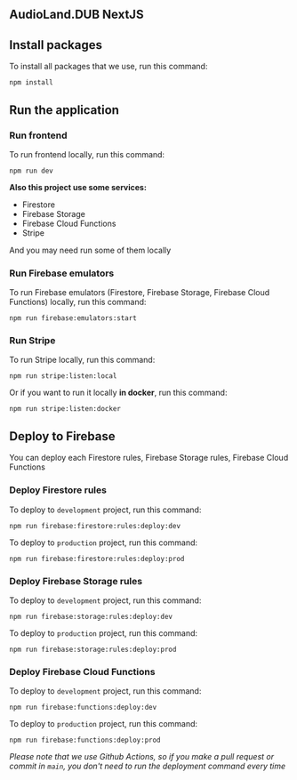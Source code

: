 ## AudioLand.DUB NextJS


## Install packages
To install all packages that we use, run this command:
```shell
npm install
```


## Run the application

### Run frontend
To run frontend locally, run this command:
```shell
npm run dev
```

**Also this project use some services:**
- Firestore
- Firebase Storage
- Firebase Cloud Functions
- Stripe

And you may need run some of them locally


### Run Firebase emulators
To run Firebase emulators (Firestore, Firebase Storage, Firebase Cloud Functions) locally, run this command:
```shell
npm run firebase:emulators:start
```

### Run Stripe
To run Stripe locally, run this command:
```shell
npm run stripe:listen:local
```
Or if you want to run it locally **in docker**, run this command:
```shell
npm run stripe:listen:docker
```

## Deploy to Firebase
You can deploy each Firestore rules, Firebase Storage rules, Firebase Cloud Functions

### Deploy Firestore rules
To deploy to `development` project, run this command:
```shell
npm run firebase:firestore:rules:deploy:dev
```
To deploy to `production` project, run this command:
```shell
npm run firebase:firestore:rules:deploy:prod
```

### Deploy Firebase Storage rules
To deploy to `development` project, run this command:
```shell
npm run firebase:storage:rules:deploy:dev
```
To deploy to `production` project, run this command:
```shell
npm run firebase:storage:rules:deploy:prod
```

### Deploy Firebase Cloud Functions
To deploy to `development` project, run this command:
```shell
npm run firebase:functions:deploy:dev
```
To deploy to `production` project, run this command:
```shell
npm run firebase:functions:deploy:prod
```

*Please note that we use Github Actions, so if you make a pull request or commit in `main`, you don't need to run the deployment command every time*




<!--
# MakerKit - SaaS Starter for Next.js and Firebase

MakerKit is a SaaS starter project built with Next.js, Firebase and Tailwind 
CSS.

## Quick Start

### Requirements

- Node.js
- Git
- Java (for the Firebase Emulators)

Please ensure you installed these before proceeding.

### Cloning the Repository

Clone this repository and name it according to your preferences:

```
git clone https://github.com/makerkit/next-firebase-saas-kit.git your-saas 
--depth=1
```

Move to the folder just cloned:

```
cd your-saas 
```

Reinitialize Git and set this repository as your upstream fork, so you can 
pull updates when needed:

```
rm -rf .git
git init
git remote add upstream https://github.com/makerkit/next-firebase-saas-kit
```

We recommend to watch to the repository, so you know when there's an update. 
To pull the latest updates, use:

```
git pull upstream main --allow-unrelated-histories
```

In case we change the same files, you will need to resolve the conflicts.

Alternatively, you can cherry-pick changes so to reduce the amount of 
conflicts across the files.

### Installing the Node Modules

Install the Node modules with the following command:

```
npm i
```

### Starting the Next.js server and the Firebase Emulators

Start the application and the Firebase emulators:

```
npm run dev
npm run firebase:emulators:start
```

The application should be running at [http://localhost:3000](http://localhost:3000).

Additionally, the [Firebase Emulators UI](https://firebase.google.
com/docs/emulator-suite) should be running at 
[http://localhost:4000](http://localhost:4000).

If you're testing Stripe, also run the Stripe server:

```
npm run stripe:listen
```

Then, copy the printed webhook key and add it to your environment files. 
This can also be used for running the E2E tests.

My recommendation is to add it to both `.env.test` and `.env.development`.

### After Creating your Firebase Project

Make sure to update the environment files with your project's configuration. 
To do so, create the file `.env.production` copied from `.env.production.
template`, and fill the environment variables with the values from your 
Firebase project's configuration.

This is particularly important when:

1. **Running the build process**: You're building the project with `npm build` 
   because it uses the production environment
2. **Deploying to Vercel**: Of course, when you're publishing the project to 
   Vercel, as it will execute `npm build` on the CI

### Running Tests

To run the Cypress tests, please run the command:

```
npm test
```

NB: this command will start all the services required, execute the tests and 
then exit.

#### Stripe Testing

To run the Stripe tests and enable Stripe in development mode, you need to:

1. Enable the tests using the environment variable `ENABLE_STRIPE_TESTING` in 
`.env.test`
2. Have Docker installed and running in your local machine to run the Stripe 
  Emulator
3. Generate a webhook key and set the environment variable 
   `STRIPE_WEBHOOK_SECRET`

The first two steps are only required to run the Cypress E2E tests for 
Stripe. Generating a webhook key and running the Stripe CLI server is 
always required for developing your Stripe functionality locally.

To generate a webhook key, run the following command:

```
npm run stripe:listen
```

If it worked, it will print the webhook key. Then, paste it into 
your environment files as `STRIPE_WEBHOOK_SECRET`. 

This key is also needed to run Stripe during development to receive the 
Stripe webhooks to your local server.

```
ENABLE_STRIPE_TESTING=true
```

### Full Documentation
To continue setting up your application, please take a look at [the official 
documentation](https://makerkit.dev/docs/setting-up-firebase).
-->
